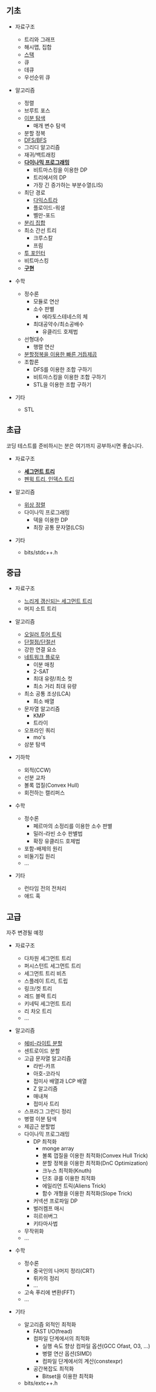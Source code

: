 ## 기초

- 자료구조
  - 트리와 그래프
  - 해시맵, 집합
  - [스택](https://github.com/SlowCloud/algorithm_roadmap/blob/main/basic/Stack.md)
  - 큐
  - 데큐
  - 우선순위 큐

- 알고리즘
  - 정렬
  - 브루트 포스
  - [이분 탐색](https://github.com/SlowCloud/algorithm_roadmap/blob/main/basic/binarySearch.md)
    - 매개 변수 탐색
  - 분할 정복
  - [DFS/BFS](https://github.com/SlowCloud/algorithm_roadmap/blob/main/basic/FirstSearch.md)
  - 그리디 알고리즘
  - 재귀/백트래킹
  - [**다이나믹 프로그래밍**](https://github.com/SlowCloud/algorithm_roadmap/blob/main/basic/DP.md)
    - 비트마스킹을 이용한 DP
    - 트리에서의 DP
    - 가장 긴 증가하는 부분수열(LIS)
  - 최단 경로
    - [다익스트라](https://github.com/SlowCloud/algorithm_roadmap/blob/main/basic/dijkstra.md)
    - 플로이드-워셜
    - 벨만-포드
  - [분리 집합](https://github.com/SlowCloud/algorithm_roadmap/blob/main/basic/unionFind.md)
  - 최소 간선 트리
    - 크루스칼
    - 프림
  - [투 포인터](https://github.com/SlowCloud/algorithm_roadmap/blob/main/basic/twoPointer.md)
  - 비트마스킹
  - [**구현**](https://github.com/SlowCloud/algorithm_roadmap/blob/main/basic/implementation.md)

- 수학
  - 정수론
    - 모듈로 연산
    - 소수 판별
      - 에라토스테네스의 체
    - 최대공약수/최소공배수
      - 유클리드 호제법
  - 선형대수
    - 행렬 연산
  - [분할정복을 이용한 빠른 거듭제곱](https://github.com/SlowCloud/algorithm_roadmap/blob/main/basic/FastPower.md)
  - 조합론
    - DFS를 이용한 조합 구하기
    - 비트마스킹을 이용한 조합 구하기
    - STL을 이용한 조합 구하기

- 기타
  - STL

## 초급

코딩 테스트를 준비하시는 분은 여기까지 공부하시면 좋습니다.

- 자료구조
  - [**세그먼트 트리**](https://github.com/SlowCloud/algorithm_roadmap/blob/main/beginner/SegmentTree.md)
  - [펜윅 트리, 인덱스 트리](https://github.com/SlowCloud/algorithm_roadmap/blob/main/beginner/Fenwick.md)

- 알고리즘
  - [위상 정렬](https://github.com/SlowCloud/algorithm_roadmap/blob/main/beginner/topologicalSort.md)
  - 다이나믹 프로그래밍
    - 덱을 이용한 DP
    - 최장 공통 문자열(LCS)

- 기타
  - bits/stdc++.h

## 중급

- 자료구조
  - [느리게 갱신되는 세그먼트 트리](https://github.com/SlowCloud/algorithm_roadmap/blob/main/intermediate/LazyProp.md)
  - 머지 소트 트리

- 알고리즘
  - [오일러 투어 트릭](https://github.com/SlowCloud/algorithm_roadmap/blob/main/intermediate/ETT.md)
  - [단절점/단절선](https://github.com/SlowCloud/algorithm_roadmap/blob/main/intermediate/Articulation.md)
  - 강한 연결 요소
  - [네트워크 플로우](https://github.com/SlowCloud/algorithm_roadmap/blob/main/intermediate/NetworkFlow.md)
    - 이분 매칭
    - 2-SAT
    - 최대 유량/최소 컷
    - 최소 거리 최대 유량
  - 최소 공통 조상(LCA)
    - 희소 배열
  - 문자열 알고리즘
    - KMP
    - 트라이
  - 오프라인 쿼리
    - mo's
  - 삼분 탐색

- 기하학
  - 외적(CCW)
  - 선분 교차
  - 볼록 껍질(Convex Hull)
  - 회전하는 캘리퍼스

- 수학
  - 정수론
    - 페르마의 소정리를 이용한 소수 판별
    - 밀러-라빈 소수 판별법
    - 확장 유클리드 호제법
  - 포함-배제의 원리
  - 비둘기집 원리
  - ...

- 기타
  - 런타임 전의 전처리
  - 애드 혹

## 고급

자주 변경될 예정

- 자료구조
  - 다차원 세그먼트 트리
  - 퍼시스턴트 세그먼트 트리
  - 세그먼트 트리 비츠
  - 스플레이 트리, 트립
  - 링크/컷 트리
  - 레드 블랙 트리
  - 키네틱 세그먼트 트리
  - 리 차오 트리
  - ...

- 알고리즘
  - [헤비-라이트 분할](https://github.com/SlowCloud/algorithm_roadmap/blob/main/advanced/HLD.md)
  - 센트로이드 분할
  - 고급 문자열 알고리즘
    - 라빈-카프
    - 아호-코라식
    - 접미사 배열과 LCP 배열
    - Z 알고리즘
    - 매내쳐
    - 접미사 트리
  - 스프라그 그런디 정리
  - 병렬 이분 탐색
  - 제곱근 분할법
  - 다이나믹 프로그래밍
    - DP 최적화
      - monge array
      - 볼록 껍질을 이용한 최적화(Convex Hull Trick)
      - 분할 정복을 이용한 최적화(DnC Optimization)
      - 크누스 최적화(Knuth)
      - 단조 큐를 이용한 최적화
      - 에일리언 트릭(Aliens Trick)
      - 함수 개형을 이용한 최적화(Slope Trick)
    - 커넥션 프로파일 DP
    - 벌러켐프 매시
    - 히르쉬버그
    - 키타마사법
  - 무작위화
  - ...

- 수학
  - 정수론
    - 중국인의 나머지 정리(CRT)
    - 뤼카의 정리
    - ...
  - 고속 푸리에 변환(FFT)
  - ...

- 기타
  - 알고리즘 외적인 최적화
    - FAST I/O(fread)
    - 컴파일 단계에서의 최적화
      - 실행 속도 향상 컴파일 옵션(GCC Ofast, O3, ...)
      - 병렬 연산 옵션(SIMD)
      - 컴파일 단계에서의 계산(constexpr)
    - 공간복잡도 최적화
      - Bitset을 이용한 최적화
  - bits/extc++.h